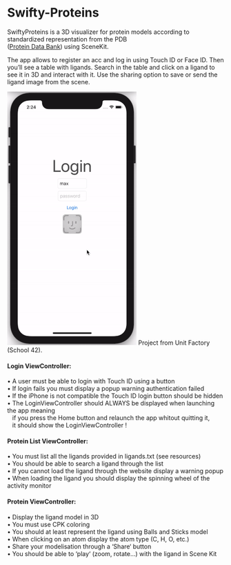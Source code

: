 # Swifty-Proteins

SwiftyProteins is a 3D visualizer for protein models according to standardized representation from the PDB <br> ([Protein Data Bank](https://www.rcsb.org/)) using SceneKit.

The app allows to register an acc and log in using Touch ID or Face ID. Then you’ll see a table with ligands. Search in the table and click on a ligand to see it in 3D and interact with it. Use the sharing option to save or send the ligand image from the scene.

<img src="https://raw.githubusercontent.com/mmatiush/Swifty-Proteins/master/ui.gif" width="300">
Project from Unit Factory (School 42).

#### Login ViewController:
• A user must be able to login with Touch ID using a button <br>
• If login fails you must display a popup warning authentication failed <br>
• If the iPhone is not compatible the Touch ID login button should be hidden <br>
• The LoginViewController should ALWAYS be displayed when launching the app meaning <br>
&nbsp;&nbsp; if you press the Home button and relaunch the app whitout quitting it, <br>
&nbsp;&nbsp; it should show the LoginViewController ! <br>
#### Protein List ViewController:
• You must list all the ligands provided in ligands.txt (see resources) <br>
• You should be able to search a ligand through the list <br>
• If you cannot load the ligand through the website display a warning popup <br>
• When loading the ligand you should display the spinning wheel of the activity monitor <br>
#### Protein ViewController:
• Display the ligand model in 3D <br>
• You must use CPK coloring <br>
• You should at least represent the ligand using Balls and Sticks model <br>
• When clicking on an atom display the atom type (C, H, O, etc.) <br>
• Share your modelisation through a ‘Share‘ button <br>
• You should be able to ‘play‘ (zoom, rotate...) with the ligand in Scene Kit <br>
